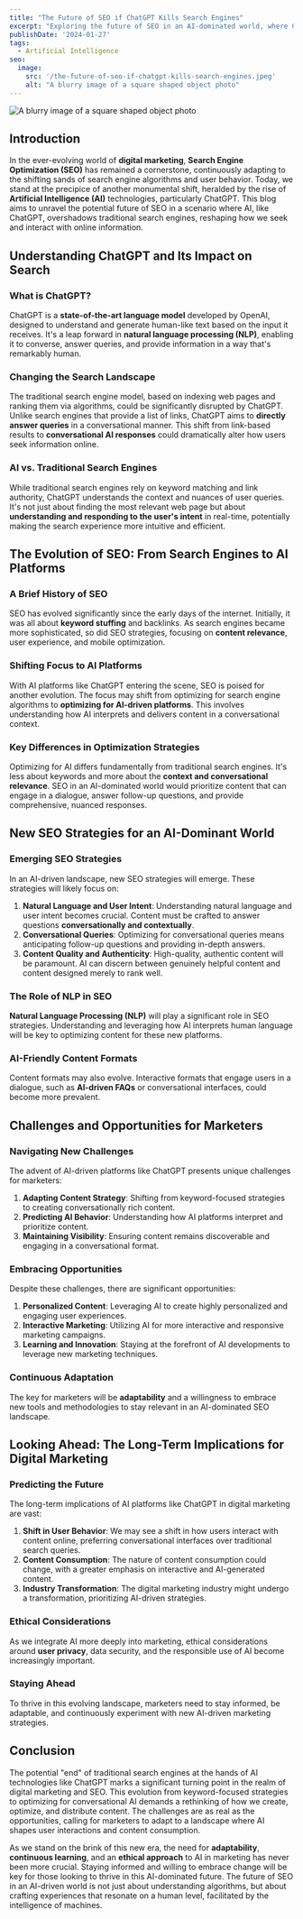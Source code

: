 ```yaml
---
title: "The Future of SEO if ChatGPT Kills Search Engines"
excerpt: "Exploring the future of SEO in an AI-dominated world, where ChatGPT challenges traditional search engines, reshaping digital marketing."
publishDate: '2024-01-27'
tags:
  - Artificial Intelligence
seo:
  image:
    src: '/the-future-of-seo-if-chatgpt-kills-search-engines.jpeg'
    alt: "A blurry image of a square shaped object photo"
---
```


![A blurry image of a square shaped object photo](/the-future-of-seo-if-chatgpt-kills-search-engines.jpeg)

## Introduction

In the ever-evolving world of **digital marketing**, **Search Engine Optimization (SEO)** has remained a cornerstone, continuously adapting to the shifting sands of search engine algorithms and user behavior. Today, we stand at the precipice of another monumental shift, heralded by the rise of **Artificial Intelligence (AI)** technologies, particularly ChatGPT. This blog aims to unravel the potential future of SEO in a scenario where AI, like ChatGPT, overshadows traditional search engines, reshaping how we seek and interact with online information.

## Understanding ChatGPT and Its Impact on Search

### What is ChatGPT?

ChatGPT is a **state-of-the-art language model** developed by OpenAI, designed to understand and generate human-like text based on the input it receives. It's a leap forward in **natural language processing (NLP)**, enabling it to converse, answer queries, and provide information in a way that's remarkably human.

### Changing the Search Landscape

The traditional search engine model, based on indexing web pages and ranking them via algorithms, could be significantly disrupted by ChatGPT. Unlike search engines that provide a list of links, ChatGPT aims to **directly answer queries** in a conversational manner. This shift from link-based results to **conversational AI responses** could dramatically alter how users seek information online.

### AI vs. Traditional Search Engines

While traditional search engines rely on keyword matching and link authority, ChatGPT understands the context and nuances of user queries. It's not just about finding the most relevant web page but about **understanding and responding to the user's intent** in real-time, potentially making the search experience more intuitive and efficient.

## The Evolution of SEO: From Search Engines to AI Platforms

### A Brief History of SEO

SEO has evolved significantly since the early days of the internet. Initially, it was all about **keyword stuffing** and backlinks. As search engines became more sophisticated, so did SEO strategies, focusing on **content relevance**, user experience, and mobile optimization.

### Shifting Focus to AI Platforms

With AI platforms like ChatGPT entering the scene, SEO is poised for another evolution. The focus may shift from optimizing for search engine algorithms to **optimizing for AI-driven platforms**. This involves understanding how AI interprets and delivers content in a conversational context.

### Key Differences in Optimization Strategies

Optimizing for AI differs fundamentally from traditional search engines. It's less about keywords and more about the **context and conversational relevance**. SEO in an AI-dominated world would prioritize content that can engage in a dialogue, answer follow-up questions, and provide comprehensive, nuanced responses.

## New SEO Strategies for an AI-Dominant World

### Emerging SEO Strategies

In an AI-driven landscape, new SEO strategies will emerge. These strategies will likely focus on:

1. **Natural Language and User Intent**: Understanding natural language and user intent becomes crucial. Content must be crafted to answer questions **conversationally and contextually**.
2. **Conversational Queries**: Optimizing for conversational queries means anticipating follow-up questions and providing in-depth answers.
3. **Content Quality and Authenticity**: High-quality, authentic content will be paramount. AI can discern between genuinely helpful content and content designed merely to rank well.

### The Role of NLP in SEO

**Natural Language Processing (NLP)** will play a significant role in SEO strategies. Understanding and leveraging how AI interprets human language will be key to optimizing content for these new platforms.

### AI-Friendly Content Formats

Content formats may also evolve. Interactive formats that engage users in a dialogue, such as **AI-driven FAQs** or conversational interfaces, could become more prevalent.

## Challenges and Opportunities for Marketers

### Navigating New Challenges

The advent of AI-driven platforms like ChatGPT presents unique challenges for marketers:

1. **Adapting Content Strategy**: Shifting from keyword-focused strategies to creating conversationally rich content.
2. **Predicting AI Behavior**: Understanding how AI platforms interpret and prioritize content.
3. **Maintaining Visibility**: Ensuring content remains discoverable and engaging in a conversational format.

### Embracing Opportunities

Despite these challenges, there are significant opportunities:

1. **Personalized Content**: Leveraging AI to create highly personalized and engaging user experiences.
2. **Interactive Marketing**: Utilizing AI for more interactive and responsive marketing campaigns.
3. **Learning and Innovation**: Staying at the forefront of AI developments to leverage new marketing techniques.

### Continuous Adaptation

The key for marketers will be **adaptability** and a willingness to embrace new tools and methodologies to stay relevant in an AI-dominated SEO landscape.

## Looking Ahead: The Long-Term Implications for Digital Marketing

### Predicting the Future

The long-term implications of AI platforms like ChatGPT in digital marketing are vast:

1. **Shift in User Behavior**: We may see a shift in how users interact with content online, preferring conversational interfaces over traditional search queries.
2. **Content Consumption**: The nature of content consumption could change, with a greater emphasis on interactive and AI-generated content.
3. **Industry Transformation**: The digital marketing industry might undergo a transformation, prioritizing AI-driven strategies.

### Ethical Considerations

As we integrate AI more deeply into marketing, ethical considerations around **user privacy**, data security, and the responsible use of AI become increasingly important.

### Staying Ahead

To thrive in this evolving landscape, marketers need to stay informed, be adaptable, and continuously experiment with new AI-driven marketing strategies.

## Conclusion

The potential "end" of traditional search engines at the hands of AI technologies like ChatGPT marks a significant turning point in the realm of digital marketing and SEO. This evolution from keyword-focused strategies to optimizing for conversational AI demands a rethinking of how we create, optimize, and distribute content. The challenges are as real as the opportunities, calling for marketers to adapt to a landscape where AI shapes user interactions and content consumption.

As we stand on the brink of this new era, the need for **adaptability**, **continuous learning**, and an **ethical approach** to AI in marketing has never been more crucial. Staying informed and willing to embrace change will be key for those looking to thrive in this AI-dominated future. The future of SEO in an AI-driven world is not just about understanding algorithms, but about crafting experiences that resonate on a human level, facilitated by the intelligence of machines.

‍
